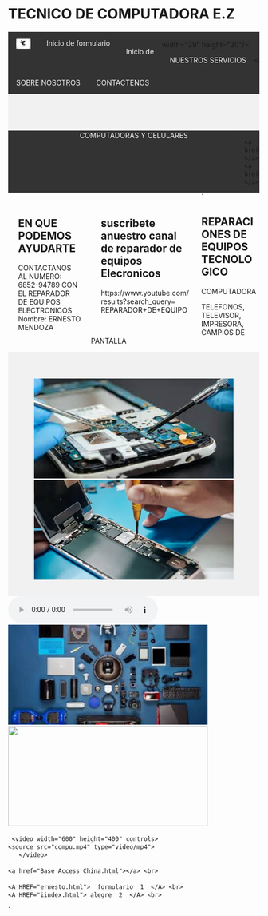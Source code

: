 
  <meta name="viewport" content="width=device-width, initial-scale=1.0" />
  <title>MI PAGINA WEED  DE P </title>
  <style>
    body {
      margin: 0;
    }

    .header {
      padding: 5,0px;
      text-align: center;
    }

    /* estilo parar la base del menu */
    .topnav {
      overflow: hidden;
      background-color: #333;
    }

    /* Enlaces del menu */
    .topnav a {
      float: left;
      display: block;
      color: #F2F2F2;
      text-align: center;
      padding: 14px 16px;
      text-decoration: none;
    }

    /* Animacion para el menu */
    .topnav a:hover {
      background-color: #ddd;
      color: black
    }

    /* Estilo para columnas */
    .row__column {
      float: left;
      padding: 20px;
    }

    .row__column.side {
      width: 25%;
    }

    .row__column.middle {
      width: 36%;
    }

    /* Contenido deje de ser flotante */
    .row::after {
      content: "";
      display: table;
      clear: both;
    }

    /* Plantilla responsiva */
    @media screen and (max-width: 600px) {
      .row__column {
        width: 100%;
      }
    }

    /* Pie de pagina */
    .footer {
      background-color: #f1f1f1;
      padding: 30px;
      text-align: center;  
    }
	
	<link rel="stylesheet" type="text/css" href="css/estilo.css" /> 
	
  </style>
</head>

<body>
  <!-- Definimos el area del encabezado -->
  <div class="header">
      <h1> TECNICO DE COMPUTADORA E.Z  </h1>
  </div>

  <!-- Crear el menu -->
  <div class="topnav">
   
  <!-- Crear el menu -->
  <div class="topnav">
    <a href="https://www.mined.gob.sv/" ><img src="logo.jpg" width="29" height="20"/><A HREF="ernesto.html">  Inicio de formulario  </A> <br></a>
	        <!--p align="rigth">MINED -->
width="29" height="20"/><A HREF="ARER.html">  Inicio de 
<a href="#">NUESTROS SERVICIOS </a>
    <a href="#">SOBRE NOSOTROS </a>
<a href="#">CONTACTENOS  </a>

    </div>
  </div>
  <!-- inicio del piede de pagina -->
  <div class="footer">
    <p> <h8></h8> </p>
<a href="#">SISTEMA DE GESTION DE TALLERES  DE  REPARACIONES DE COMPUTADORAS Y CELULARES   </a>

  </div>

	<a href="https://www.nintendo.com/us/"></a>
    <a href=""></a>
  </div>
  <!-- cuerpo de la pagina -->
  <div class="row">`
    <div class="row__column side">
      <h2> EN QUE PODEMOS AYUDARTE</h2>
      <p>CONTACTANOS AL NUMERO: 6852-94789
       CON EL REPARADOR DE  EQUIPOS ELECTRONICOS
Nombre: ERNESTO MENDOZA</p>
    </div>
    <div class="row__column middle">
      <h2>suscribete anuestro canal de reparador de equipos Elecronicos </h2>
      <p>https://www.youtube.com/results?search_query= REPARADOR+DE+EQUIPO</p>
    </div>
    <div class="row____column side">
   <h2>REPARACIONES DE EQUIPOS TECNOLOGICO</h2>
      <p>  COMPUTADORA 

  TELEFONOS,
 TELEVISOR, 
 IMPRESORA,
CAMPIOS DE PANTALLA
 </p>
    </div>
  </div>
  <!-- inicio del piede de pagina -->
  <div class="footer">
    <p> <h3></h3> </p>
<img src="images (1).jfif" width="400" height="200"/>

<img src="nueva .jpg.webp" width="400" height="200"/>

  </div>  
  <audio controls> <source src="musica.m4a" type="audio/mp3"> Tu navegador no soporta audio HTML5. </audio>
 <img src="si (1).jfif" width="400" height="200"/>
<img src="3.jfif" width="400" height="200"/>

     <video width="600" height="400" controls>
    <source src="compu.mp4" type="video/mp4">
       </video>
    
	<a href="Base Access China.html"></a> <br> 
	
	<A HREF="ernesto.html">  formulario  1  </A> <br>
    <A HREF="iindex.html"> alegre  2  </A> <br>

</body>

</html>`

